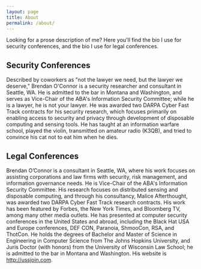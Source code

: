 ```yaml
---
layout: page
title: About
permalink: /about/
---
```


Looking for a prose description of me? Here you'll find the bio I use for security conferences, and the bio I use for legal conferences.

<h2>Security Conferences</h2>

Described by coworkers as "not the lawyer we need, but the lawyer we deserve," Brendan O'Connor is a security researcher and consultant in Seattle, WA. He is admitted to the bar in Montana and Washington, and serves as Vice-Chair of the ABA's Information Security Committee; while he is a lawyer, he is not your lawyer. He was awarded two DARPA Cyber Fast Track contracts for his security research, which focuses primarily on enabling access to security and privacy through development of disposable computing and sensing tools. He has taught at an information warfare school, played the violin, transmitted on amateur radio (K3QB), and tried to convince his cat not to eat him when he dies.

<h2>Legal Conferences</h2>

Brendan O’Connor is a consultant in Seattle, WA, where his work focuses on assisting corporations and law firms with security, risk management, and information governance needs. He is Vice-Chair of the ABA's Information Security Committee. His research focuses on distributed sensing and disposable computing, and through his consultancy, Malice Afterthought, was awarded two DARPA Cyber Fast Track research contracts. His work has been featured by Forbes, the New York Times, and Bloomberg TV, among many other media outlets. He has presented at computer security conferences in the United States and abroad, including the Black Hat USA and Europe conferences, DEF CON, Paranoia, ShmooCon, RSA, and ThotCon. He holds the degrees of Bachelor and Master of Science in Engineering in Computer Science from The Johns Hopkins University, and Juris Doctor (with honors) from the University of Wisconsin Law School; he is admitted to the bar in Montana and Washington. His website is <http://ussjoin.com>.


